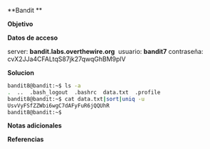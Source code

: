 **Bandit **

**Objetivo**

**Datos de acceso**

server: **bandit.labs.overthewire.org** 
usuario: **bandit7**
contraseña: cvX2JJa4CFALtqS87jk27qwqGhBM9plV

**Solucion**
```bash
bandit8@bandit:~$ ls -a
.  ..  .bash_logout  .bashrc  data.txt  .profile
bandit8@bandit:~$ cat data.txt|sort|uniq -u
UsvVyFSfZZWbi6wgC7dAFyFuR6jQQUhR
bandit8@bandit:~$
```

**Notas adicionales** 

**Referencias** 
